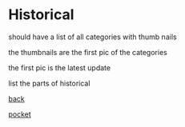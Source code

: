 # Historical


should have a list of all categories with thumb nails

the thumbnails are the first pic of the categories

the first pic is the latest update

list the parts of historical

[back](Textiles/sewing.md)

[pocket](Textiles/Sewing/Historical/pocket.md)
